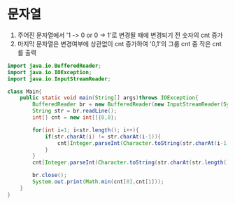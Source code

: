 # 문자열
1. 주어진 문자열에서 '1 -> 0 or 0 -> 1'로 변경될 때에 변경되기 전 숫자의 cnt 증가
2. 마지막 문자열은 변경여부에 상관없이 cnt 증가하여 '0,1'의 그룹 cnt 중 작은 cnt 를 출력


```java
import java.io.BufferedReader;
import java.io.IOException;
import java.io.InputStreamReader;

class Main{
    public static void main(String[] args)throws IOException{
        BufferedReader br = new BufferedReader(new InputStreamReader(System.in));
        String str = br.readLine();
        int[] cnt = new int[]{0,0};

        for(int i=1; i<str.length(); i++){
            if(str.charAt(i) != str.charAt(i-1)){
                cnt[Integer.parseInt(Character.toString(str.charAt(i-1)))]++;
            }
        }
        cnt[Integer.parseInt(Character.toString(str.charAt(str.length()-1)))]++;

        br.close();
        System.out.print(Math.min(cnt[0],cnt[1]));
    }
}
```
